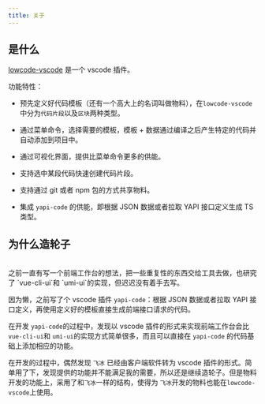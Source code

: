 ```yaml
---
title: 关于
---
```

## 是什么

[lowcode-vscode](https://marketplace.visualstudio.com/items?itemName=wjkang.lowcode) 是一个 vscode 插件。

功能特性：

* 预先定义好代码模板（还有一个高大上的名词叫做物料），在`lowcode-vscode`中分为`代码片段`以及`区块`两种类型。

* 通过菜单命令，选择需要的模板，模板 + 数据通过编译之后产生特定的代码并自动添加到项目中。

* 通过可视化界面，提供比菜单命令更多的供能。

* 支持选中某段代码快速创建代码片段。

* 支持通过 git 或者 npm 包的方式共享物料。

* 集成 `yapi-code` 的供能，即根据 JSON 数据或者拉取 YAPI 接口定义生成 TS 类型。


## 为什么造轮子
<br/>
之前一直有写一个前端工作台的想法，把一些重复性的东西交给工具去做，也研究了 `vue-cli-ui`和 `umi-ui`的实现，但迟迟没有着手去写。


因为懒，之前写了个 vscode 插件 `yapi-code`：根据 JSON 数据或者拉取 YAPI 接口定义，再使用定义好的模板直接生成前端接口请求的代码。


在开发 `yapi-code`的过程中，发现以 vscode 插件的形式来实现前端工作台会比 `vue-cli-ui`和 `umi-ui`的实现方式简单很多，而且可以直接在 `yapi-code` 的代码基础上添加相应的功能。


在开发的过程中，偶然发现 `飞冰` 已经由客户端软件转为 vscode 插件的形式。简单用了下，发现提供的功能并不能满足我的需要，所以还是继续造轮子。但是物料开发的功能上，采用了和`飞冰`一样的结构，使得为 `飞冰`开发的物料也能在`lowcode-vscode`上使用。